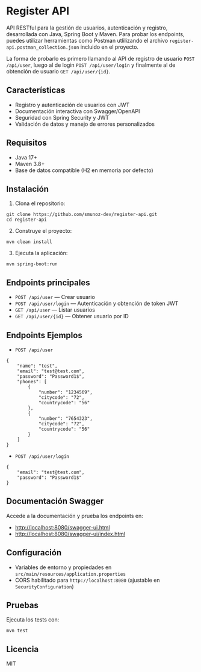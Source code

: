 
# Register API

API RESTful para la gestión de usuarios, autenticación y registro, desarrollada con Java, Spring Boot y Maven.
Para probar los endpoints, puedes utilizar herramientas como Postman utlilizando el archivo 
`register-api.postman_collection.json` incluido en el proyecto.

La forma de probarlo es primero llamando al API de registro de usuario `POST /api/user`, luego al de login `POST /api/user/login`
y finalmente al de obtención de usuario `GET /api/user/{id}`.

## Características

- Registro y autenticación de usuarios con JWT
- Documentación interactiva con Swagger/OpenAPI
- Seguridad con Spring Security y JWT
- Validación de datos y manejo de errores personalizados

## Requisitos

- Java 17+
- Maven 3.8+
- Base de datos compatible (H2 en memoria por defecto)

## Instalación

1. Clona el repositorio:

```
git clone https://github.com/smunoz-dev/register-api.git
cd register-api
```

2. Construye el proyecto:
```
mvn clean install   
```

3. Ejecuta la aplicación:
```
mvn spring-boot:run
```

## Endpoints principales

- `POST /api/user` — Crear usuario
- `POST /api/user/login` — Autenticación y obtención de token JWT
- `GET /api/user` — Listar usuarios
- `GET /api/user/{id}` — Obtener usuario por ID

## Endpoints Ejemplos

- `POST /api/user` 

```
{
    "name": "test",
    "email": "test@test.com",
    "password": "Password1$",
    "phones": [
        {
            "number": "1234569",
            "citycode": "72",
            "countrycode": "56"
        },
        {
            "number": "7654323",
            "citycode": "72",
            "countrycode": "56"
        }
    ]
}
```
- `POST /api/user/login`

```
{
    "email": "test@test.com",
    "password": "Password1$"
}
```
## Documentación Swagger

Accede a la documentación y prueba los endpoints en:
- [http://localhost:8080/swagger-ui.html](http://localhost:8080/swagger-ui.html)
- [http://localhost:8080/swagger-ui/index.html](http://localhost:8080/swagger-ui/index.html)

## Configuración

- Variables de entorno y propiedades en `src/main/resources/application.properties`
- CORS habilitado para `http://localhost:8080` (ajustable en `SecurityConfiguration`)

## Pruebas

Ejecuta los tests con:
```
mvn test
```

## Licencia

MIT
```